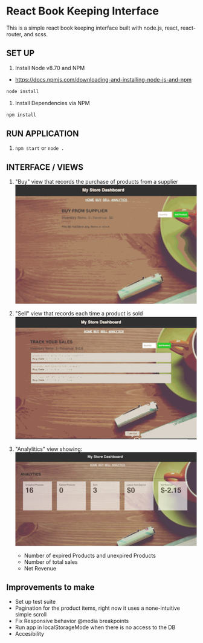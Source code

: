 # React Book Keeping Interface

This is a simple react book keeping interface built with node.js, react, react-router, and scss.

## SET UP

1. Install Node v8.70 and NPM
 * https://docs.npmjs.com/downloading-and-installing-node-js-and-npm
```sh
node install
```

1. Install Dependencies via NPM
```sh
npm install
```

## RUN APPLICATION
1. `npm start` or `node .`

## INTERFACE / VIEWS
1. "Buy" view that records the purchase of products from a supplier
![](public/img/book-keep-buy.gif)
1. "Sell" view that records each time a product is sold
![](public/img/book-keep-sell.gif)


1. "Analylitics" view showing:
![](public/img/book-keep-analytics.png)
    * Number of expired Products and unexpired Products
    * Number of total sales
    * Net Revenue

## Improvements to make
* Set up test suite
* Pagination for the product items, right now it uses a none-intuitive simple scroll
* Fix Responsive behavior @media breakpoints
* Run app in localStorageMode when there is no access to the DB
* Accesibility
```
